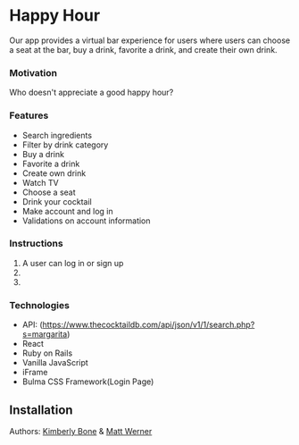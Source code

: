 # Happy Hour

Our app provides a virtual bar experience for users where users can choose a seat at the bar, buy a drink, favorite a drink, and create their own drink.

### Motivation
Who doesn't appreciate a good happy hour?

### Features
- Search ingredients
- Filter by drink category
- Buy a drink
- Favorite a drink
- Create own drink
- Watch TV
- Choose a seat
- Drink your cocktail
- Make account and log in
- Validations on account information

### Instructions
1. A user can log in or sign up
2. 
3.

### Technologies
- API: (https://www.thecocktaildb.com/api/json/v1/1/search.php?s=margarita)
- React
- Ruby on Rails
- Vanilla JavaScript
- iFrame
- Bulma CSS Framework(Login Page)

## Installation

Authors: [Kimberly Bone](https://github.com/kimberlybone) & [Matt Werner](https://github.com/mrwerner392)
